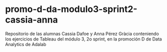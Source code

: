 # promo-d-da-modulo3-sprint2-cassia-anna
Repositorio de las alumnas Cassia Dafoe y Anna Pérez Gràcia conteniendo los ejercicios de Tableau del módulo 3, 2o sprint, en la promoción D de Data Analytics de Adalab
